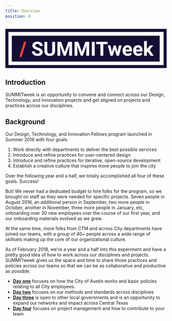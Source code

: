 ```yaml
---
title: Overview
position: 0
---
```


![summitweek-logo.jpg](/assets/img/projects/SUMMITweek-Winter-2018/summitweek-logo.jpg)



## Introduction

SUMMITweek is an opportunity to convene and connect across our Design, Technology, and Innovation projects and get aligned on projects and practices across our disciplines. 


## Background

Our Design, Technology, and Innovation Fellows program launched in Summer 2016 with four goals:

1. Work directly with departments to deliver the best possible services
2. Introduce and refine practices for user-centered design
3. Introduce and refine practices for iterative, open-source development
4. Establish a creative culture that inspires more people to join the city

Over the following year and a half, we totally accomplished all four of these goals. Success!

But! We never had a dedicated budget to hire folks for the program, so we brought on staff as they were needed for specific projects. Seven people in August 2016, an additional person in September, two more people in October, another in November, three more people in January, etc, onboarding over 30 new employees over the course of our first year, and our onboarding materials evolved as we grew.

At the same time, more folks from CTM and across City departments have joined our teams, with a group of 40+ people across a wide range of skillsets making up the core of our organizational culture.

As of February 2018, we're a year and a half into this experiment and have a pretty good idea of how to work across our disciplines and projects. SUMMITweek gives us the space and time to share those practices and policies across our teams so that we can be as collaborative and productive as possible. 

- **[Day one](http://projects.austintexas.io/projects/SUMMITweek-Winter-2018/days/day-one/)** focuses on how the City of Austin works and basic policies relating to all City employees.
- **[Day two](http://projects.austintexas.io/projects/SUMMITweek-Winter-2018/days/day-two/)** focuses on our methods and standards across disciplines 
- **[Day three](http://projects.austintexas.io/projects/SUMMITweek-Winter-2018/days/day-three/)** is open to other local governments and is an opportunity to expand our networks and impact across Central Texas
- **[Day four](http://projects.austintexas.io/projects/SUMMITweek-Winter-2018/days/day-four/)** focuses on project management and how to contribute to your team



